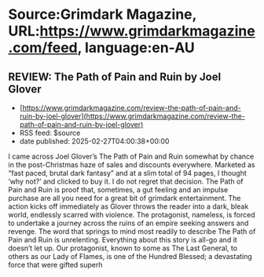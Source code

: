 # Source:Grimdark Magazine, URL:https://www.grimdarkmagazine.com/feed, language:en-AU

## REVIEW: The Path of Pain and Ruin by Joel Glover
 - [https://www.grimdarkmagazine.com/review-the-path-of-pain-and-ruin-by-joel-glover](https://www.grimdarkmagazine.com/review-the-path-of-pain-and-ruin-by-joel-glover)
 - RSS feed: $source
 - date published: 2025-02-27T04:00:38+00:00

<p>I came across Joel Glover’s The Path of Pain and Ruin somewhat by chance in the post-Christmas haze of sales and discounts everywhere. Marketed as “fast paced, brutal dark fantasy” and at a slim total of 94 pages, I thought ‘why not?’ and clicked to buy it. I do not regret that decision. The Path of Pain and Ruin is proof that, sometimes, a gut feeling and an impulse purchase are all you need for a great bit of grimdark entertainment. The action kicks off immediately as Glover throws the reader into a dark, bleak world, endlessly scarred with violence. The protagonist, nameless, is forced to undertake a journey across the ruins of an empire seeking answers and revenge. The word that springs to mind most readily to describe The Path of Pain and Ruin is unrelenting. Everything about this story is all-go and it doesn’t let up. Our protagonist, known to some as The Last General, to others as our Lady of Flames, is one of the Hundred Blessed; a devastating force that were gifted superh


